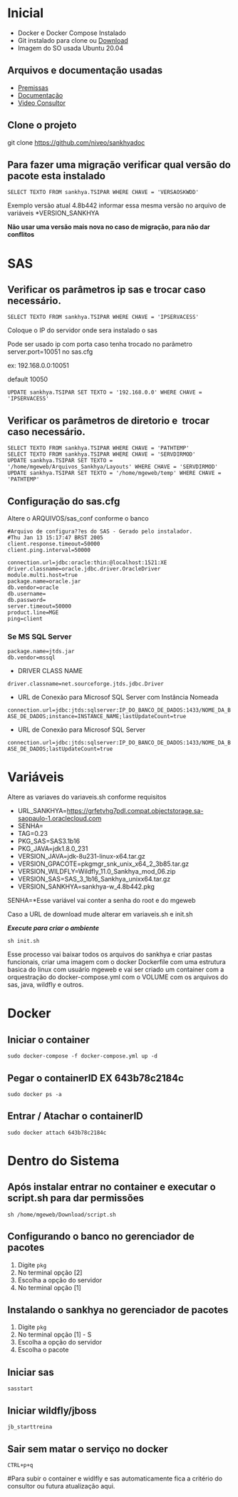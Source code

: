# Inicial
- Docker e Docker Compose Instalado
- Git instalado para clone ou [Download](https://github.com/niveo/sankhyadoc)
- Imagem do SO usada Ubuntu 20.04

## Arquivos e documentação usadas
- [Premissas](https://ajuda.sankhya.com.br/hc/pt-br/articles/360045373654-Premissas-e-Pr%C3%A9-requisitos-para-implanta%C3%A7%C3%A3o)
- [Documentação](https://ajuda.sankhya.com.br/hc/pt-br/articles/360045547894-Manual-de-Instala%C3%A7%C3%A3o-SankhyaW-em-Ambiente-Linux) 
- [Video Consultor](https://vimeo.com/639201281)

## Clone o projeto
git clone https://github.com/niveo/sankhyadoc

## Para fazer uma migração verificar qual versão do pacote esta instalado
`SELECT TEXTO FROM sankhya.TSIPAR WHERE CHAVE = 'VERSAOSKWDD'`

Exemplo versão atual 4.8b442 informar essa mesma versão no arquivo de variáveis *VERSION_SANKHYA

**Não usar uma versão mais nova no caso de migração, para não dar conflitos**

# SAS

## Verificar os parâmetros ip sas e trocar caso necessário.
```SELECT TEXTO FROM sankhya.TSIPAR WHERE CHAVE = 'IPSERVACESS'```

Coloque o IP do servidor onde sera instalado o sas

Pode ser usado ip com porta caso tenha trocado no parâmetro server.port=10051 no sas.cfg

ex: 192.168.0.0:10051

default 10050

```UPDATE sankhya.TSIPAR SET TEXTO = '192.168.0.0' WHERE CHAVE = 'IPSERVACESS'```

## Verificar os parâmetros de diretorio e  trocar caso necessário.
```
SELECT TEXTO FROM sankhya.TSIPAR WHERE CHAVE = 'PATHTEMP'
SELECT TEXTO FROM sankhya.TSIPAR WHERE CHAVE = 'SERVDIRMOD'
UPDATE sankhya.TSIPAR SET TEXTO = '/home/mgeweb/Arquivos_Sankhya/Layouts' WHERE CHAVE = 'SERVDIRMOD'
UPDATE sankhya.TSIPAR SET TEXTO = '/home/mgeweb/temp' WHERE CHAVE = 'PATHTEMP'
```

## Configuração do sas.cfg
Altere o ARQUIVOS/sas_conf conforme o banco

```
#Arquivo de configura??es do SAS - Gerado pelo instalador.
#Thu Jan 13 15:17:47 BRST 2005
client.response.timeout=50000
client.ping.interval=50000

connection.url=jdbc:oracle:thin:@localhost:1521:XE
driver.classname=oracle.jdbc.driver.OracleDriver
module.multi.host=true
package.name=oracle.jar
db.vendor=oracle
db.username=
db.password=
server.timeout=50000
product.line=MGE
ping=client
```

### Se MS SQL Server ###
```
package.name=jtds.jar
db.vendor=mssql
```

- DRIVER CLASS NAME

`driver.classname=net.sourceforge.jtds.jdbc.Driver`

- URL de Conexão para Microsof SQL Server com Instância Nomeada

`connection.url=jdbc:jtds:sqlserver:IP_DO_BANCO_DE_DADOS:1433/NOME_DA_BASE_DE_DADOS;instance=INSTANCE_NAME;lastUpdateCount=true`

- URL de Conexão para Microsof SQL Server

`connection.url=jdbc:jtds:sqlserver:IP_DO_BANCO_DE_DADOS:1433/NOME_DA_BASE_DE_DADOS;lastUpdateCount=true`


# Variáveis 
Altere as variaves do variaveis.sh conforme requisitos
- URL_SANKHYA=https://grfetvhg7pdl.compat.objectstorage.sa-saopaulo-1.oraclecloud.com
- SENHA=
- TAG=0.23
- PKG_SAS=SAS3.1b16
- PKG_JAVA=jdk1.8.0_231
- VERSION_JAVA=jdk-8u231-linux-x64.tar.gz
- VERSION_GPACOTE=pkgmgr_snk_unix_x64_2_3b85.tar.gz
- VERSION_WILDFLY=Wildfly_11.0_Sankhya_mod_06.zip
- VERSION_SAS=SAS_3_1b16_Sankhya_unixx64.tar.gz
- VERSION_SANKHYA=sankhya-w_4.8b442.pkg

SENHA=*Esse variável vai conter a senha do root e do mgeweb

Caso a URL de download mude alterar em variaveis.sh e init.sh

***Execute para criar o ambiente***

```sh init.sh```

Esse processo vai baixar todos os arquivos  do sankhya e criar pastas funcionais, criar uma imagem com o docker Dockerfile com uma estrutura basica do linux com usuário mgeweb e vai ser criado um container com a orquestração do docker-compose.yml com o VOLUME com os arquivos do sas, java, wildfly e outros.


# Docker
## Iniciar o container
```sudo docker-compose -f docker-compose.yml up -d```

## Pegar o containerID EX 643b78c2184c
`sudo docker ps -a`

## Entrar / Atachar o containerID
`sudo docker attach 643b78c2184c`

# Dentro do Sistema

## Após instalar entrar no container e executar o script.sh para dar permissões
`sh /home/mgeweb/Download/script.sh`

## Configurando o banco no gerenciador de pacotes
1. Digite `pkg` 
2. No terminal opção [2] 
3. Escolha a opção do servidor
4. No terminal opção [1] 

## Instalando o sankhya no gerenciador de pacotes
1. Digite `pkg` 
2. No terminal opção [1] - S
3. Escolha a opção do servidor
4. Escolha o pacote

## Iniciar sas
`sasstart`

## Iniciar wildfly/jboss
`jb_starttreina`

## Sair sem matar o serviço no docker
`CTRL+p+q`


#Para subir o container e widlfly e sas automaticamente fica a critério do consultor ou futura atualização aqui.
